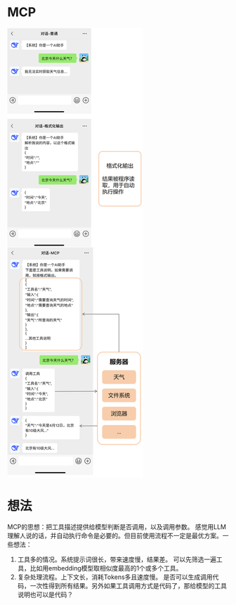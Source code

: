 # MCP
![mcp极简解释](data/mcp极简解释.png)

# 想法

MCP的思想：把工具描述提供给模型判断是否调用，以及调用参数。
感觉用LLM理解人说的话，并自动执行命令是必要的。但目前使用流程不一定是最优方案。一些想法：

1. 工具多的情况。系统提示词很长，带来速度慢，结果差。
可以先筛选一遍工具，比如用embedding模型取相似度最高的1个或多个工具。
1. 复杂处理流程。上下文长，消耗Tokens多且速度慢。
是否可以生成调用代码，一次性得到所有结果。另外如果工具调用方式是代码了，那给模型的工具说明也可以是代码？
